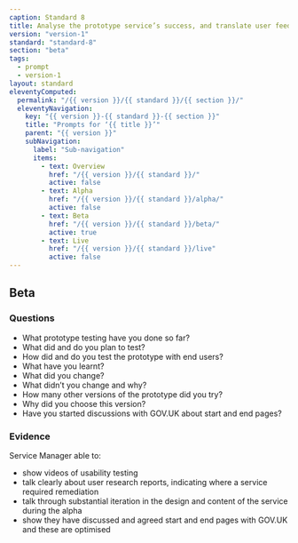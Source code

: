 ```yaml
---
caption: Standard 8
title: Analyse the prototype service’s success, and translate user feedback into features and tasks for the next phase of development.
version: "version-1"
standard: "standard-8"
section: "beta"
tags:
  - prompt
  - version-1
layout: standard
eleventyComputed:
  permalink: "/{{ version }}/{{ standard }}/{{ section }}/"
  eleventyNavigation:
    key: "{{ version }}-{{ standard }}-{{ section }}"
    title: "Prompts for ‘{{ title }}’"
    parent: "{{ version }}"
    subNavigation:
      label: "Sub-navigation"
      items:
        - text: Overview
          href: "/{{ version }}/{{ standard }}/"
          active: false
        - text: Alpha
          href: "/{{ version }}/{{ standard }}/alpha/"
          active: false
        - text: Beta
          href: "/{{ version }}/{{ standard }}/beta/"
          active: true
        - text: Live
          href: "/{{ version }}/{{ standard }}/live"
          active: false
---
```


## Beta

### Questions

- What prototype testing have you done so far?
- What did and do you plan to test?
- How did and do you test the prototype with end users?
- What have you learnt?
- What did you change?
- What didn’t you change and why?
- How many other versions of the prototype did you try?
- Why did you choose this version?
- Have you started discussions with GOV.UK about start and end pages?

### Evidence

Service Manager able to:

- show videos of usability testing
- talk clearly about user research reports, indicating where a service required remediation
- talk through substantial iteration in the design and content of the service during the alpha
- show they have discussed and agreed start and end pages with GOV.UK and these are optimised
